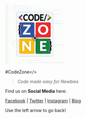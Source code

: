 ![#CodeZone</>](https://github.com/CodeZone-UG/hello-world/blob/master/codezoneug_logo.png)

#CodeZone</>
>_Code made easy for Newbies_

Find us on **Social Media** here:

 [Facebook](https://www.facebook.com/CodeZoneUG) |
 [Twitter](https://www.twitter.com/CodeZoneUG) |
 [Instagram](https://www.instagram.com/CodeZoneUG) |
 [Blog](https://codezoneug.wordpress.com/)

Use the left arrow to go back!
